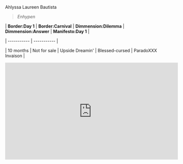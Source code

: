 Ahlyssa Laureen Bautista

> *Enhypen*

| **Border:Day 1** | **Border:Carnival** | **Dimmension:Dilemma** | **Dimmension:Answer** | **Manifesto:Day 1** |

| ----------- | ----------- |

| 10 months | Not for sale | Upside Dreamin' | Blessed-cursed | ParadoXXX Invaison |
<iframe width="560" height="315" src="https://www.youtube.com/embed/HOciAVeq_HU" title="YouTube video player" frameborder="0" allow="accelerometer; autoplay; clipboard-write; encrypted-media; gyroscope; picture-in-picture; web-share" allowfullscreen></iframe>
